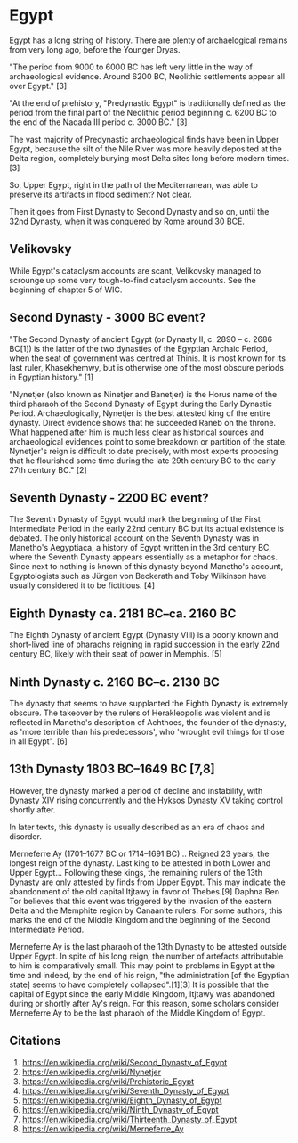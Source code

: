 # Egypt

Egypt has a long string of history. There are plenty of archaelogical remains from very long ago, before the Younger Dryas.

"The period from 9000 to 6000 BC has left very little in the way of archaeological evidence. Around 6200 BC, Neolithic settlements appear all over Egypt." [3]

"At the end of prehistory, "Predynastic Egypt" is traditionally defined as the period from the final part of the Neolithic period beginning c. 6200 BC to the end of the Naqada III period c. 3000 BC." [3]

The vast majority of Predynastic archaeological finds have been in Upper Egypt, because the silt of the Nile River was more heavily deposited at the Delta region, completely burying most Delta sites long before modern times. [3]

So, Upper Egypt, right in the path of the Mediterranean, was able to preserve its artifacts in flood sediment? Not clear.

Then it goes from First Dynasty to Second Dynasty and so on, until the 32nd Dynasty, when it was conquered by Rome around 30 BCE.

## Velikovsky

While Egypt's cataclysm accounts are scant, Velikovsky managed to scrounge up some very tough-to-find cataclysm accounts. See the beginning of chapter 5 of WIC.

## Second Dynasty - 3000 BC event?

"The Second Dynasty of ancient Egypt (or Dynasty II, c. 2890 – c. 2686 BC[1]) is the latter of the two dynasties of the Egyptian Archaic Period, when the seat of government was centred at Thinis. It is most known for its last ruler, Khasekhemwy, but is otherwise one of the most obscure periods in Egyptian history." [1]

"Nynetjer (also known as Ninetjer and Banetjer) is the Horus name of the third pharaoh of the Second Dynasty of Egypt during the Early Dynastic Period. Archaeologically, Nynetjer is the best attested king of the entire dynasty. Direct evidence shows that he succeeded Raneb on the throne. What happened after him is much less clear as historical sources and archaeological evidences point to some breakdown or partition of the state. Nynetjer's reign is difficult to date precisely, with most experts proposing that he flourished some time during the late 29th century BC to the early 27th century BC." [2]

## Seventh Dynasty - 2200 BC event?

The Seventh Dynasty of Egypt would mark the beginning of the First Intermediate Period in the early 22nd century BC but its actual existence is debated. The only historical account on the Seventh Dynasty was in Manetho's Aegyptiaca, a history of Egypt written in the 3rd century BC, where the Seventh Dynasty appears essentially as a metaphor for chaos. Since next to nothing is known of this dynasty beyond Manetho's account, Egyptologists such as Jürgen von Beckerath and Toby Wilkinson have usually considered it to be fictitious. [4]

## Eighth Dynasty ca. 2181 BC–ca. 2160 BC

The Eighth Dynasty of ancient Egypt (Dynasty VIII) is a poorly known and short-lived line of pharaohs reigning in rapid succession in the early 22nd century BC, likely with their seat of power in Memphis. [5]

## Ninth Dynasty c. 2160 BC–c. 2130 BC

The dynasty that seems to have supplanted the Eighth Dynasty is extremely obscure. The takeover by the rulers of Herakleopolis was violent and is reflected in Manetho's description of Achthoes, the founder of the dynasty, as 'more terrible than his predecessors', who 'wrought evil things for those in all Egypt". [6]

## 13th Dynasty 1803 BC–1649 BC [7,8]

However, the dynasty marked a period of decline and instability, with Dynasty XIV rising concurrently and the Hyksos Dynasty XV taking control shortly after.

In later texts, this dynasty is usually described as an era of chaos and disorder.

Merneferre Ay (1701–1677 BC or 1714–1691 BC) .. Reigned 23 years, the longest reign of the dynasty. Last king to be attested in both Lower and Upper Egypt... Following these kings, the remaining rulers of the 13th Dynasty are only attested by finds from Upper Egypt. This may indicate the abandonment of the old capital Itjtawy in favor of Thebes.[9] Daphna Ben Tor believes that this event was triggered by the invasion of the eastern Delta and the Memphite region by Canaanite rulers. For some authors, this marks the end of the Middle Kingdom and the beginning of the Second Intermediate Period.

Merneferre Ay is the last pharaoh of the 13th Dynasty to be attested outside Upper Egypt. In spite of his long reign, the number of artefacts attributable to him is comparatively small. This may point to problems in Egypt at the time and indeed, by the end of his reign, "the administration [of the Egyptian state] seems to have completely collapsed".[1][3] It is possible that the capital of Egypt since the early Middle Kingdom, Itjtawy was abandoned during or shortly after Ay's reign. For this reason, some scholars consider Merneferre Ay to be the last pharaoh of the Middle Kingdom of Egypt.

## Citations

1. https://en.wikipedia.org/wiki/Second_Dynasty_of_Egypt
2. https://en.wikipedia.org/wiki/Nynetjer
3. https://en.wikipedia.org/wiki/Prehistoric_Egypt
4. https://en.wikipedia.org/wiki/Seventh_Dynasty_of_Egypt
5. https://en.wikipedia.org/wiki/Eighth_Dynasty_of_Egypt
6. https://en.wikipedia.org/wiki/Ninth_Dynasty_of_Egypt
7. https://en.wikipedia.org/wiki/Thirteenth_Dynasty_of_Egypt
8. https://en.wikipedia.org/wiki/Merneferre_Ay